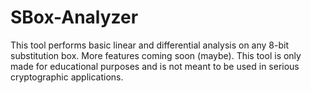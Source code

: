 # SBox-Analyzer
This tool performs basic linear and differential analysis on any 8-bit substitution box. More features coming soon (maybe).
This tool is only made for educational purposes and is not meant to be used in serious cryptographic applications.
